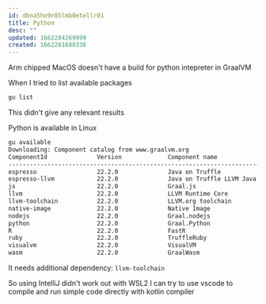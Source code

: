 ```yaml
---
id: dbna5ho9r85lmb0etellr01
title: Python
desc: ""
updated: 1662284269999
created: 1662281688338
---
```


Arm chipped MacOS doesn't have a build for python intepreter in GraalVM

When I tried to list available packages

```bash
gu list
```

This didn't give any relevant results

Python is available in Linux

```bash
gu available
Downloading: Component catalog from www.graalvm.org
ComponentId              Version             Component name                Stability                     Origin
---------------------------------------------------------------------------------------------------------------------------------
espresso                 22.2.0              Java on Truffle               Supported                     github.com
espresso-llvm            22.2.0              Java on Truffle LLVM Java librSupported                     github.com
js                       22.2.0              Graal.js                      Supported                     github.com
llvm                     22.2.0              LLVM Runtime Core             Experimental                  github.com
llvm-toolchain           22.2.0              LLVM.org toolchain            Supported                     github.com
native-image             22.2.0              Native Image                  Early adopter                 github.com
nodejs                   22.2.0              Graal.nodejs                  Supported                     github.com
python                   22.2.0              Graal.Python                  Experimental                  github.com
R                        22.2.0              FastR                         Experimental                  github.com
ruby                     22.2.0              TruffleRuby                   Experimental                  github.com
visualvm                 22.2.0              VisualVM                      Experimental                  github.com
wasm                     22.2.0              GraalWasm                     Experimental                  github.com
```

It needs additional dependency: `llvm-toolchain`

So using IntelliJ didn't work out with WSL2
I can try to use vscode to compile and run simple code directly with kotlin compiler
